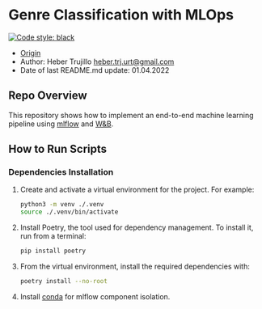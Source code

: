 Genre Classification with MLOps
==============================
[![Code style: black](https://img.shields.io/badge/code%20style-black-000000.svg)](https://github.com/psf/black)

- [Origin](https://github.com/HeberTU/genre-classification-MLOps)
- Author: Heber Trujillo <heber.trj.urt@gmail.com>
- Date of last README.md update: 01.04.2022

## Repo Overview

This repository shows how to implement an end-to-end machine learning pipeline using [mlflow](https://mlflow.org/) 
and [W&B](https://wandb.ai/site).

## How to Run Scripts 

### Dependencies Installation 

1. Create and activate a virtual environment for the project. For example:
    ```bash
    python3 -m venv ./.venv
    source ./.venv/bin/activate
    ```
   
2. Install Poetry, the tool used for dependency management. To install it, run from a terminal:
    ```bash
    pip install poetry
    ```

3. From the virtual environment, install the required dependencies with:
    ```bash
    poetry install --no-root
    ```
   
4. Install [conda](https://docs.conda.io/projects/conda/en/latest/user-guide/install/linux.html) for mlflow component 
isolation.